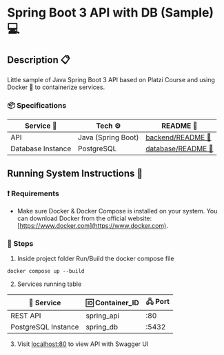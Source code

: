 # Spring Boot 3 API with DB (Sample) :computer:

## Description :clipboard:
Little sample of Java Spring Boot 3 API based on Platzi Course and using Docker 🐋 to containerize services.

### :package: Specifications

| Service 🧊  | Tech ⚙️ | README 🔗  |
| --- | --- | --- |
| API  | Java (Spring Boot) | [backend/README 📄](backend/README.md)|
| Database Instance  | PostgreSQL | [database/README 📄](database/README.md)|

## Running System Instructions :rocket:

### :exclamation: Requirements
- Make sure Docker & Docker Compose is installed on your system. You can download Docker from the official website: [https://www.docker.com](https://www.docker.com).

### :notebook_with_decorative_cover: Steps

1. Inside project folder Run/Build the docker compose file
```
docker compose up --build
```

2. Services running table

| :ice_cube: Service | :id: Container_ID | 🖧 Port |
| --- | --- | --- |
| REST API  | spring_api | :80
| PostgreSQL Instance  | spring_db  | :5432

3. Visit [localhost:80](http://localhost:80) to view API with Swagger UI